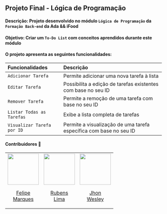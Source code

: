 ## Projeto Final - Lógica de Programação
#### Descrição: Projeto desenvolvido no módulo `Lógica de Programação` da `Formação Back-end` da Ada && iFood
#### Objetivo: Criar um `To-Do List` com conceitos aprendidos durante este módulo
#### O projeto apresenta as seguintes funcionalidades:

| Funcionalidades          | Descrição                                   |
| :----------  | :------------------------------------------ |
| `Adicionar Tarefa` | Permite adicionar uma nova tarefa à lista |
| `Editar Tarefa` | Possibilita a edição de tarefas existentes com base no seu ID |
| `Remover Tarefa` | Permite a remoção de uma tarefa com base no seu ID |
| `Listar Todas as Tarefas` | Exibe a lista completa de tarefas |
| `Visualizar Tarefa por ID` | Permite a visualização de uma tarefa específica com base no seu ID |

<!--
- Adicionar Tarefa: Permite adicionar uma nova tarefa à lista.
- Editar Tarefa: Possibilita a edição de tarefas existentes com base no seu ID.
- Remover Tarefa: Permite a remoção de uma tarefa com base no seu ID.
- Listar Todas as Tarefas: Exibe a lista completa de tarefas.
- Visualizar Tarefa por ID: Permite a visualização de uma tarefa específica com base no seu ID.
-->

#### Contribuidores 🔻

<!-- 
- [Rubens L Ferreira](https://github.com/RubensLFerreira)
- [Muriloma](https://github.com/muriloma)
- [Jamielly Reis](https://github.com/Jamielly)
-->
<table align="center">
  <tr align="center">
    <td>
      <a href="https://github.com/RubensLFerreira">
        <img src="https://avatars.githubusercontent.com/RubensLFerreira" width=100 />
        <p>Felipe <br/>Marques</p>
      </a>
    </td>
    <td>
      <a href="https://github.com/muriloma">
        <img src="https://avatars.githubusercontent.com/muriloma" width=100 />
        <p>Rubens <br/>Lima</p>
      </a>
    </td>
    <td>
      <a href="https://github.com/Jamielly">
        <img src="https://avatars.githubusercontent.com/Jamielly" width=100 />
        <p>Jhon <br/>Wesley</p>
      </a>
    </td>
  </tr>
</table>

